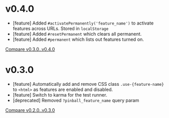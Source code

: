 # v0.4.0
* [feature] Added `#activatePermanently('feature_name')` to
  activate features across URLs. Stored in `localStorage`
* [feature] Added `#resetPermanent` which clears all permanent.
* [feature] Added `#permanent` which lists out features turned on.

[Compare v0.3.0..v0.4.0](https://github.com/primedia/pinball_wizard/compare/v0.3.0...v0.4.0)

# v0.3.0
* [feature] Automatically add and remove CSS class `.use-{feature-name}` to `<html>` as features are enabled and disabled.
* [feature] Switch to karma for the test runner.
* [deprecated] Removed `?pinball_feature_name` query param

[Compare v0.2.0..v0.3.0](https://github.com/primedia/pinball_wizard/compare/v0.2.0...v0.3.0)
